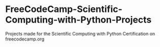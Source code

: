 # FreeCodeCamp-Scientific-Computing-with-Python-Projects
Projects made for the Scientific Computing with Python Certification on freecodecamp.org
